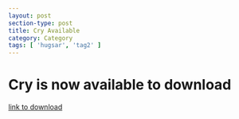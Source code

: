 ```yaml
---
layout: post
section-type: post
title: Cry Available
category: Category
tags: [ 'hugsar', 'tag2' ]
---
```


Cry is now available to download 
===============================

[link to download ](https://hugsarmusic.bandcamp.com/track/cry )